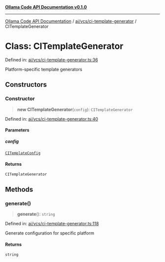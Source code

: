 [**Ollama Code API Documentation v0.1.0**](../../../../README.md)

***

[Ollama Code API Documentation](../../../../modules.md) / [ai/vcs/ci-template-generator](../README.md) / CITemplateGenerator

# Class: CITemplateGenerator

Defined in: [ai/vcs/ci-template-generator.ts:36](https://github.com/erichchampion/ollama-code/blob/ab39001f5b20eb752663d221d744e3f01c2bdae9/ollama-code/src/ai/vcs/ci-template-generator.ts#L36)

Platform-specific template generators

## Constructors

### Constructor

> **new CITemplateGenerator**(`config`): `CITemplateGenerator`

Defined in: [ai/vcs/ci-template-generator.ts:40](https://github.com/erichchampion/ollama-code/blob/ab39001f5b20eb752663d221d744e3f01c2bdae9/ollama-code/src/ai/vcs/ci-template-generator.ts#L40)

#### Parameters

##### config

[`CITemplateConfig`](../interfaces/CITemplateConfig.md)

#### Returns

`CITemplateGenerator`

## Methods

### generate()

> **generate**(): `string`

Defined in: [ai/vcs/ci-template-generator.ts:118](https://github.com/erichchampion/ollama-code/blob/ab39001f5b20eb752663d221d744e3f01c2bdae9/ollama-code/src/ai/vcs/ci-template-generator.ts#L118)

Generate configuration for specific platform

#### Returns

`string`
